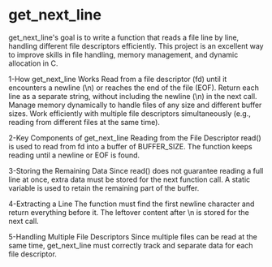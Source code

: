 # get_next_line

get_next_line's goal  is to write a function that reads a file line by line, handling different file descriptors efficiently.
This project is an excellent way to improve skills in file handling, memory management, and dynamic allocation in C.

1-How get_next_line Works
Read from a file descriptor (fd) until it encounters a newline (\n) or reaches the end of the file (EOF).
Return each line as a separate string, without including the newline (\n) in the next call.
Manage memory dynamically to handle files of any size and different buffer sizes.
Work efficiently with multiple file descriptors simultaneously (e.g., reading from different files at the same time).

2-Key Components of get_next_line
Reading from the File Descriptor
read() is used to read from fd into a buffer of BUFFER_SIZE.
The function keeps reading until a newline or EOF is found.

3-Storing the Remaining Data
Since read() does not guarantee reading a full line at once, extra data must be stored for the next function call.
A static variable is used to retain the remaining part of the buffer.

4-Extracting a Line
The function must find the first newline character and return everything before it.
The leftover content after \n is stored for the next call.

5-Handling Multiple File Descriptors
Since multiple files can be read at the same time, get_next_line must correctly track and separate data for each file descriptor.
